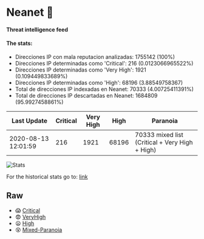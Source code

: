 # Neanet :hocho:
#### Threat intelligence feed
#### The stats:

- Direcciones IP con mala reputacion analizadas: 1755142 (100%)
- Direcciones IP determinadas como 'Critical':  216 (0.0123066965522%)
- Direcciones IP determinadas como 'Very High':  1921 (0.109449833689%)
- Direcciones IP determinadas como 'High':  68196 (3.88549758367)
- Total de direcciones IP indexadas en Neanet:  70333 (4.00725411391%)
- Total de direcciones IP descartadas en Neanet:  1684809 (95.9927458861%)

| Last Update | Critical | Very High | High | Paranoia |
| --- | --- | --- | --- | --- |
| 2020-08-13 12:01:59 | 216 | 1921 | 68196 | 70333 mixed list (Critical + Very High + High)|

![Stats](https://docs.google.com/spreadsheets/d/e/2PACX-1vSnaNMIXVabIpDJjufMlzH7poXnshF3mgd8Is1g9ytUEzVsP5my4Trn8f-xkoLLQ38xpL3HtmUexLo6/pubchart?oid=501124687&format=image)

For the historical stats go to: [link](/stats.csv)
## Raw
- :scream: [Critical](https://raw.githubusercontent.com/JavaGarcia/Neanet/master/blacklists/neanet_critical.txt)
- :fearful: [VeryHigh](https://raw.githubusercontent.com/JavaGarcia/Neanet/master/blacklists/neanet_veryHigh.txtt)
- :frowning: [High](https://raw.githubusercontent.com/JavaGarcia/Neanet/master/blacklists/neanet_high.txt)
- :dizzy_face: [Mixed-Paranoia](https://raw.githubusercontent.com/JavaGarcia/Neanet/master/blacklists/neanet_all.txt)






















































































































































